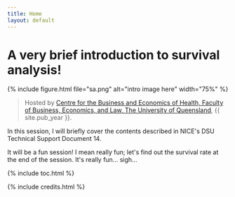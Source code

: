 ```yaml
---
title: Home
layout: default
---
```


# A very brief introduction to survival analysis!

{% include figure.html file="sa.png" alt="intro image here" width="75%" %}

> Hosted by [Centre for the Business and Economics of Health, Faculty of Business, Economics, and Law, The University of Queensland](https://cbeh.centre.uq.edu.au), {{ site.pub_year }}.

In this session, I will briefly cover the contents described in NICE's DSU Technical Support Document 14.

It will be a fun session! I mean really fun; let's find out the survival rate at the end of the session. It's really fun... sigh...

{% include toc.html %}

{% include credits.html %}
